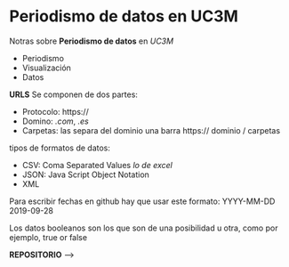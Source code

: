 # Periodismo de datos en UC3M

Notras sobre **Periodismo de datos** en *UC3M*
- Periodismo
- Visualización
- Datos


**URLS**
Se componen de dos partes:
- Protocolo: https://
- Domino: *.com*, *.es* 
- Carpetas: las separa del dominio una barra
https:// dominio / carpetas


tipos de formatos de datos:
- CSV: Coma Separated Values *lo de excel*
- JSON: Java Script Object Notation
- XML 

Para escribir fechas en github hay que usar este formato: YYYY-MM-DD 2019-09-28

Los datos booleanos son los que son de una posibilidad u otra, como por ejemplo, true or false

**REPOSITORIO**
-->
